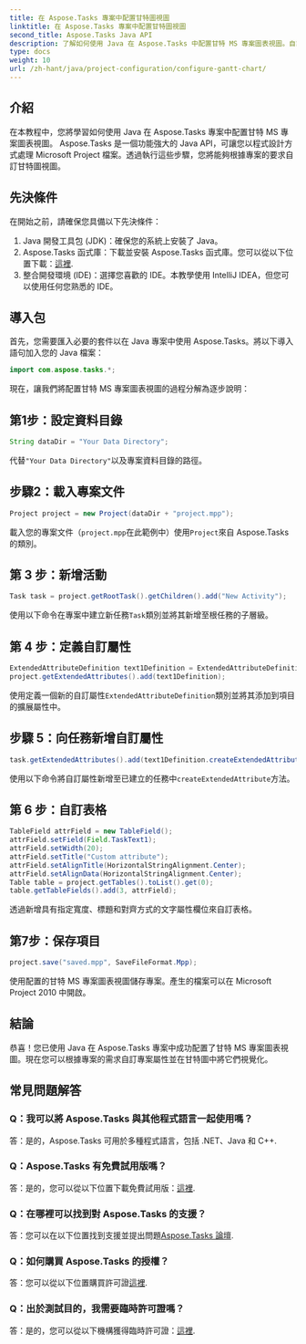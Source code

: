 ```yaml
---
title: 在 Aspose.Tasks 專案中配置甘特圖視圖
linktitle: 在 Aspose.Tasks 專案中配置甘特圖視圖
second_title: Aspose.Tasks Java API
description: 了解如何使用 Java 在 Aspose.Tasks 中配置甘特 MS 專案圖表視圖。自訂項目並在甘特圖中逐步將其視覺化。
type: docs
weight: 10
url: /zh-hant/java/project-configuration/configure-gantt-chart/
---
```

## 介紹
在本教程中，您將學習如何使用 Java 在 Aspose.Tasks 專案中配置甘特 MS 專案圖表視圖。 Aspose.Tasks 是一個功能強大的 Java API，可讓您以程式設計方式處理 Microsoft Project 檔案。透過執行這些步驟，您將能夠根據專案的要求自訂甘特圖視圖。
## 先決條件
在開始之前，請確保您具備以下先決條件：
1. Java 開發工具包 (JDK)：確保您的系統上安裝了 Java。
2.  Aspose.Tasks 函式庫：下載並安裝 Aspose.Tasks 函式庫。您可以從以下位置下載：[這裡](https://releases.aspose.com/tasks/java/).
3. 整合開發環境 (IDE)：選擇您喜歡的 IDE。本教學使用 IntelliJ IDEA，但您可以使用任何您熟悉的 IDE。
## 導入包
首先，您需要匯入必要的套件以在 Java 專案中使用 Aspose.Tasks。將以下導入語句加入您的 Java 檔案：
```java
import com.aspose.tasks.*;
```
現在，讓我們將配置甘特 MS 專案圖表視圖的過程分解為逐步說明：
## 第1步：設定資料目錄
```java
String dataDir = "Your Data Directory";
```
代替`"Your Data Directory"`以及專案資料目錄的路徑。
## 步驟2：載入專案文件
```java
Project project = new Project(dataDir + "project.mpp");
```
載入您的專案文件（`project.mpp`在此範例中）使用`Project`來自 Aspose.Tasks 的類別。
## 第 3 步：新增活動
```java
Task task = project.getRootTask().getChildren().add("New Activity");
```
使用以下命令在專案中建立新任務`Task`類別並將其新增至根任務的子層級。
## 第 4 步：定義自訂屬性
```java
ExtendedAttributeDefinition text1Definition = ExtendedAttributeDefinition.createTaskDefinition(ExtendedAttributeTask.Text1, null);
project.getExtendedAttributes().add(text1Definition);
```
使用定義一個新的自訂屬性`ExtendedAttributeDefinition`類別並將其添加到項目的擴展屬性中。
## 步驟 5：向任務新增自訂屬性
```java
task.getExtendedAttributes().add(text1Definition.createExtendedAttribute("Activity attribute"));
```
使用以下命令將自訂屬性新增至已建立的任務中`createExtendedAttribute`方法。
## 第 6 步：自訂表格
```java
TableField attrField = new TableField();
attrField.setField(Field.TaskText1);
attrField.setWidth(20);
attrField.setTitle("Custom attribute");
attrField.setAlignTitle(HorizontalStringAlignment.Center);
attrField.setAlignData(HorizontalStringAlignment.Center);
Table table = project.getTables().toList().get(0);
table.getTableFields().add(3, attrField);
```
透過新增具有指定寬度、標題和對齊方式的文字屬性欄位來自訂表格。
## 第7步：保存項目
```java
project.save("saved.mpp", SaveFileFormat.Mpp);
```
使用配置的甘特 MS 專案圖表視圖儲存專案。產生的檔案可以在 Microsoft Project 2010 中開啟。
## 結論
恭喜！您已使用 Java 在 Aspose.Tasks 專案中成功配置了甘特 MS 專案圖表視圖。現在您可以根據專案的需求自訂專案屬性並在甘特圖中將它們視覺化。
## 常見問題解答
### Q：我可以將 Aspose.Tasks 與其他程式語言一起使用嗎？
答：是的，Aspose.Tasks 可用於多種程式語言，包括 .NET、Java 和 C++.
### Q：Aspose.Tasks 有免費試用版嗎？
答：是的，您可以從以下位置下載免費試用版：[這裡](https://releases.aspose.com/).
### Q：在哪裡可以找到對 Aspose.Tasks 的支援？
答：您可以在以下位置找到支援並提出問題[Aspose.Tasks 論壇](https://forum.aspose.com/c/tasks/15).
### Q：如何購買 Aspose.Tasks 的授權？
答：您可以從以下位置購買許可證[這裡](https://purchase.aspose.com/buy).
### Q：出於測試目的，我需要臨時許可證嗎？
答：是的，您可以從以下機構獲得臨時許可證：[這裡](https://purchase.aspose.com/temporary-license/).